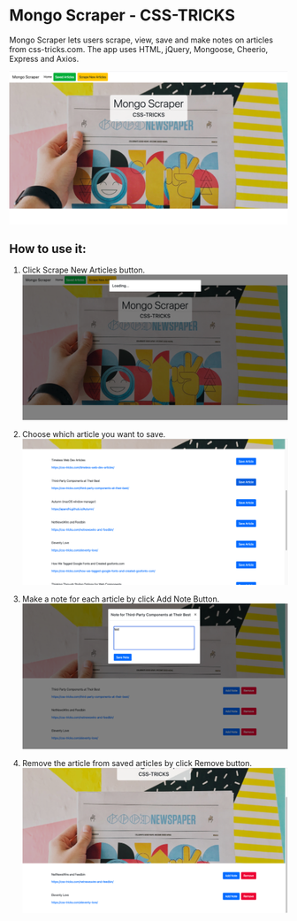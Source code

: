 # Mongo Scraper - CSS-TRICKS

Mongo Scraper lets users scrape, view, save and make notes on articles from css-tricks.com. The app uses HTML, jQuery, Mongoose, Cheerio, Express and Axios.

![Home Page](./public/img/1.png)

## How to use it:

1. Click Scrape New Articles button.
![Scrape](./public/img/2.png)

2. Choose which article you want to save.
![Save](./public/img/3.png)

3. Make a note for each article by click Add Note Button.
![Note](./public/img/5.png)

4. Remove the article from saved articles by click Remove button.
![Remove](./public/img/11.png)






